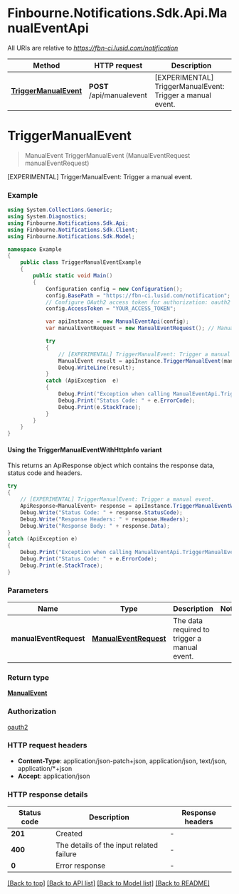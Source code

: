 # Finbourne.Notifications.Sdk.Api.ManualEventApi

All URIs are relative to *https://fbn-ci.lusid.com/notification*

| Method | HTTP request | Description |
|--------|--------------|-------------|
| [**TriggerManualEvent**](ManualEventApi.md#triggermanualevent) | **POST** /api/manualevent | [EXPERIMENTAL] TriggerManualEvent: Trigger a manual event. |

<a id="triggermanualevent"></a>
# **TriggerManualEvent**
> ManualEvent TriggerManualEvent (ManualEventRequest manualEventRequest)

[EXPERIMENTAL] TriggerManualEvent: Trigger a manual event.

### Example
```csharp
using System.Collections.Generic;
using System.Diagnostics;
using Finbourne.Notifications.Sdk.Api;
using Finbourne.Notifications.Sdk.Client;
using Finbourne.Notifications.Sdk.Model;

namespace Example
{
    public class TriggerManualEventExample
    {
        public static void Main()
        {
            Configuration config = new Configuration();
            config.BasePath = "https://fbn-ci.lusid.com/notification";
            // Configure OAuth2 access token for authorization: oauth2
            config.AccessToken = "YOUR_ACCESS_TOKEN";

            var apiInstance = new ManualEventApi(config);
            var manualEventRequest = new ManualEventRequest(); // ManualEventRequest | The data required to trigger a manual event.

            try
            {
                // [EXPERIMENTAL] TriggerManualEvent: Trigger a manual event.
                ManualEvent result = apiInstance.TriggerManualEvent(manualEventRequest);
                Debug.WriteLine(result);
            }
            catch (ApiException  e)
            {
                Debug.Print("Exception when calling ManualEventApi.TriggerManualEvent: " + e.Message);
                Debug.Print("Status Code: " + e.ErrorCode);
                Debug.Print(e.StackTrace);
            }
        }
    }
}
```

#### Using the TriggerManualEventWithHttpInfo variant
This returns an ApiResponse object which contains the response data, status code and headers.

```csharp
try
{
    // [EXPERIMENTAL] TriggerManualEvent: Trigger a manual event.
    ApiResponse<ManualEvent> response = apiInstance.TriggerManualEventWithHttpInfo(manualEventRequest);
    Debug.Write("Status Code: " + response.StatusCode);
    Debug.Write("Response Headers: " + response.Headers);
    Debug.Write("Response Body: " + response.Data);
}
catch (ApiException e)
{
    Debug.Print("Exception when calling ManualEventApi.TriggerManualEventWithHttpInfo: " + e.Message);
    Debug.Print("Status Code: " + e.ErrorCode);
    Debug.Print(e.StackTrace);
}
```

### Parameters

| Name | Type | Description | Notes |
|------|------|-------------|-------|
| **manualEventRequest** | [**ManualEventRequest**](ManualEventRequest.md) | The data required to trigger a manual event. |  |

### Return type

[**ManualEvent**](ManualEvent.md)

### Authorization

[oauth2](../README.md#oauth2)

### HTTP request headers

 - **Content-Type**: application/json-patch+json, application/json, text/json, application/*+json
 - **Accept**: application/json


### HTTP response details
| Status code | Description | Response headers |
|-------------|-------------|------------------|
| **201** | Created |  -  |
| **400** | The details of the input related failure |  -  |
| **0** | Error response |  -  |

[[Back to top]](#) [[Back to API list]](../README.md#documentation-for-api-endpoints) [[Back to Model list]](../README.md#documentation-for-models) [[Back to README]](../README.md)

